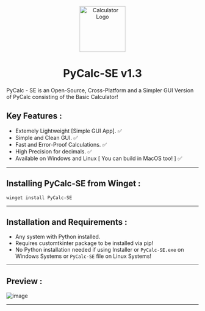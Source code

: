 <p align="center">
  <img src="https://github.com/Chill-Astro/PyCalc-SE/blob/main/PyCalc-SE.ico" width="120px" height="120px" alt="Calculator Logo">
</p>
<h1 align="center">PyCalc-SE v1.3</h1>

PyCalc - SE is an Open-Source, Cross-Platform and a Simpler GUI Version of PyCalc consisting of the Basic Calculator!
 
## Key Features :

- Extemely Lightweight [Simple GUI App]. ✅
- Simple and Clean GUI. ✅
- Fast and Error-Proof Calculations. ✅
- High Precision for decimals. ✅
- Available on Windows and Linux [ You can build in MacOS too! ] ✅

---

## Installing PyCalc-SE from Winget :

    winget install PyCalc-SE
    
---
    
## Installation and Requirements :

- Any system with Python installed.
- Requires customtkinter package to be installed via pip!
- No Python installation needed if using Installer or `PyCalc-SE.exe` on Windows Systems or `PyCalc-SE` file on Linux Systems!

---

## Preview :

![image](https://github.com/user-attachments/assets/3b38a2fe-5920-48ca-9ee7-947da2799fba)

---
